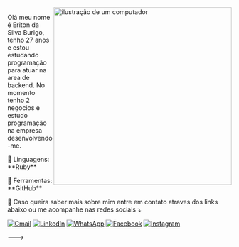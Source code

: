 <img src="https://raw.githubusercontent.com/MicaelliMedeiros/micaellimedeiros/master/image/computer-illustration.png" alt="ilustração de um computador" min-width="400px" max-width="400px" width="400px" align="right">

<p align="left"> 
  Olá meu nome é Eriton da Silva Burigo, tenho 27 anos e estou estudando programação para atuar na area de backend.  
  No momento tenho 2 negocios e estudo programação na empresa desenvolvendo-me.
</p>

<p align="left">
  🦄 Linguagens: **Ruby**
</p>

<p align="left">
  💼 Ferramentas: **GitHub**
</p>

<p align="left">
  💌 Caso queira saber mais sobre mim entre em contato atraves dos links abaixo ou me acompanhe nas redes sociais ⤵️
</p>

<p align="left">
  <a href="#" title="Gmail">
  <img src="https://img.shields.io/badge/-Gmail-FF0000?style=flat-square&labelColor=FF0000&logo=gmail&logoColor=white&link=https://mail.google.com/mail/u/0/?tab=rm&ogbl#inbox" alt="Gmail"/></a>
  <a href="#" title="LinkedIn">
  <img src="https://img.shields.io/badge/-Linkedin-0e76a8?style=flat-square&logo=Linkedin&logoColor=white&link=https://www.linkedin.com/in/eriton-da-silva-burigo-991b36303/" alt="LinkedIn"/></a>
  <a href="#" title="WhatsApp">
  <img src="https://img.shields.io/badge/-WhatsApp-25d366?style=flat-square&labelColor=25d366&logo=whatsapp&logoColor=white&link=https://contate.me/eritonburigo" alt="WhatsApp"/></a>
  <a href="#" title="Facebook">
  <img src="https://img.shields.io/badge/-Facebook-3b5998?style=flat-square&labelColor=3b5998&logo=facebook&logoColor=white&link=https://www.facebook.com/profile.php?id=100093833523519&mibextid=ZbWKwL" alt="Facebook"/></a>
  <a href="#" title="Instagram">
  <img src="https://img.shields.io/badge/-Instagram-DF0174?style=flat-square&labelColor=DF0174&logo=instagram&logoColor=white&link=https://www.instagram.com/burigoeriton?igsh=MXJ6aTI0Ym5nejBtbw==" alt="Instagram"/></a>
</p>
--->
